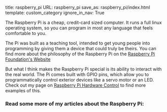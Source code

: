 title: raspberry_pi
URL: raspberry_pi
save_as: raspberry_pi/index.html
template: custom_category
ignore_in_nav: True

The Raspberry Pi is a cheap, credit-card sized computer. It runs a full linux
operating system, so you can program in most any language that feels
comfortable to you.

The Pi was built as a teaching tool, intended to get young people into programming
by giving them a device that could truly be theirs. You can find more about
the philosophy of the Raspberry Pi on the [Raspberry Pi Foundation's Website](
http://www.raspberrypi.org/about)

But what I think makes the Raspberry Pi special is its ability to interact with
the real world. The Pi comes built with GPIO pins, which allow you to
programmatically control exterior devices like a servo motor or an LED. Check
out my page on [Raspberry Pi Hardware Control](
opendevreal_world/) to find more examples of this.

### Read some more of my articles about the Raspberry Pi:
